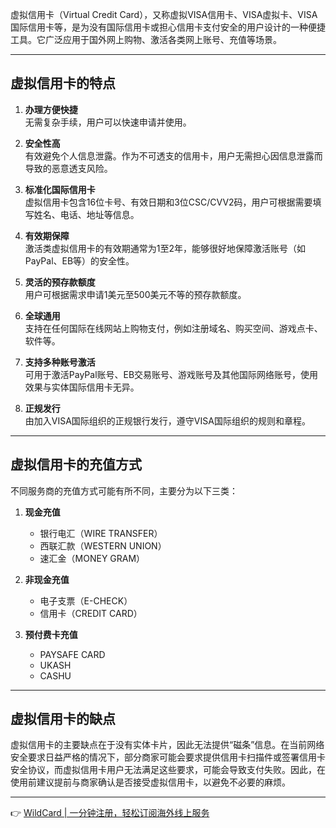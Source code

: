 虚拟信用卡（Virtual Credit Card），又称虚拟VISA信用卡、VISA虚拟卡、VISA国际信用卡等，是为没有国际信用卡或担心信用卡支付安全的用户设计的一种便捷工具。它广泛应用于国外网上购物、激活各类网上账号、充值等场景。

---

## 虚拟信用卡的特点

1. **办理方便快捷**  
   无需复杂手续，用户可以快速申请并使用。

2. **安全性高**  
   有效避免个人信息泄露。作为不可透支的信用卡，用户无需担心因信息泄露而导致的恶意透支风险。

3. **标准化国际信用卡**  
   虚拟信用卡包含16位卡号、有效日期和3位CSC/CVV2码，用户可根据需要填写姓名、电话、地址等信息。

4. **有效期保障**  
   激活类虚拟信用卡的有效期通常为1至2年，能够很好地保障激活账号（如PayPal、EB等）的安全性。

5. **灵活的预存款额度**  
   用户可根据需求申请1美元至500美元不等的预存款额度。

6. **全球通用**  
   支持在任何国际在线网站上购物支付，例如注册域名、购买空间、游戏点卡、软件等。

7. **支持多种账号激活**  
   可用于激活PayPal账号、EB交易账号、游戏账号及其他国际网络账号，使用效果与实体国际信用卡无异。

8. **正规发行**  
   由加入VISA国际组织的正规银行发行，遵守VISA国际组织的规则和章程。

---

## 虚拟信用卡的充值方式

不同服务商的充值方式可能有所不同，主要分为以下三类：

1. **现金充值**  
   - 银行电汇（WIRE TRANSFER）  
   - 西联汇款（WESTERN UNION）  
   - 速汇金（MONEY GRAM）

2. **非现金充值**  
   - 电子支票（E-CHECK）  
   - 信用卡（CREDIT CARD）

3. **预付费卡充值**  
   - PAYSAFE CARD  
   - UKASH  
   - CASHU

---

## 虚拟信用卡的缺点

虚拟信用卡的主要缺点在于没有实体卡片，因此无法提供“磁条”信息。在当前网络安全要求日益严格的情况下，部分商家可能会要求提供信用卡扫描件或签署信用卡安全协议，而虚拟信用卡用户无法满足这些要求，可能会导致支付失败。因此，在使用前建议提前与商家确认是否接受虚拟信用卡，以避免不必要的麻烦。

---

👉 [WildCard | 一分钟注册，轻松订阅海外线上服务](https://bit.ly/bewildcard)